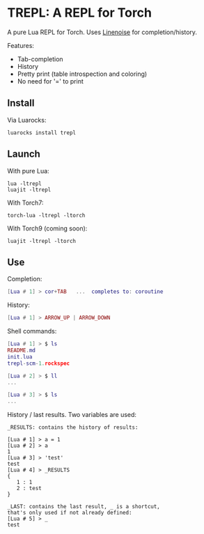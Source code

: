 TREPL: A REPL for Torch
=======================

A pure Lua REPL for Torch. Uses [Linenoise](https://github.com/hoelzro/lua-linenoise) 
for completion/history.

Features:

* Tab-completion
* History
* Pretty print (table introspection and coloring)
* No need for '=' to print

Install
-------

Via Luarocks:

```
luarocks install trepl
```

Launch
------

With pure Lua:

```
lua -ltrepl
luajit -ltrepl
```

With Torch7:

```
torch-lua -ltrepl -ltorch
```

With Torch9 (coming soon):

```
luajit -ltrepl -ltorch
```

Use
---

Completion:

```lua
[Lua # 1] > cor+TAB   ...  completes to: coroutine
```

History:

```lua
[Lua # 1] > ARROW_UP | ARROW_DOWN
```

Shell commands:

```lua
[Lua # 1] > $ ls
README.md
init.lua
trepl-scm-1.rockspec

[Lua # 2] > $ ll
...

[Lua # 3] > $ ls
...
```

History / last results. Two variables are used:

```
_RESULTS: contains the history of results:

[Lua # 1] > a = 1
[Lua # 2] > a
1
[Lua # 3] > 'test'
test
[Lua # 4] > _RESULTS
{
   1 : 1
   2 : test
}

_LAST: contains the last result, _ is a shortcut,
that's only used if not already defined:
[Lua # 5] > _
test
```

